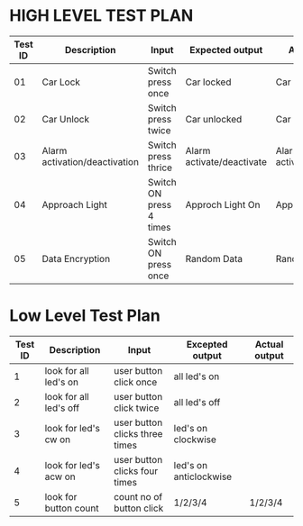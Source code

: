 
#  HIGH LEVEL TEST PLAN

| Test ID | Description | Input | Expected output | Actual Output | 
| --- | --- | --- | --- | --- | 
| 01 | Car Lock | Switch  press once | Car locked |  Car locked  | 
| 02 | Car Unlock | Switch press twice |  Car unlocked  |  Car unlocked  | 
| 03 | Alarm activation/deactivation | Switch  press thrice | Alarm activate/deactivate | Alarm activate/deactivated |  
| 04 | Approach Light | Switch ON press 4 times | Approch Light On | Approach Light On | 
| 05 | Data Encryption |Switch ON press once | Random Data | Random Data | 


# Low Level Test Plan
| Test ID | Description | Input | Excepted output | Actual output |
| ----- | ---- | ------ | ------ | ----- | 
| 1 | look for all led's on | user button click once | all led's on |      |
| 2 | look for all led's off | user button click twice | all led's off |      |
| 3 | look for led's cw on | user button clicks three times | led's on clockwise |    |
| 4 | look for led's acw on | user button clicks four times | led's on anticlockwise |    |
| 5 | look for button count | count no of button click | 1/2/3/4 | 1/2/3/4 |
